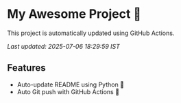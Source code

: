 # My Awesome Project 🚀

This project is automatically updated using GitHub Actions.

_Last updated: 2025-07-06 18:29:59 IST_

## Features
- Auto-update README using Python 🐍
- Auto Git push with GitHub Actions 🤖

